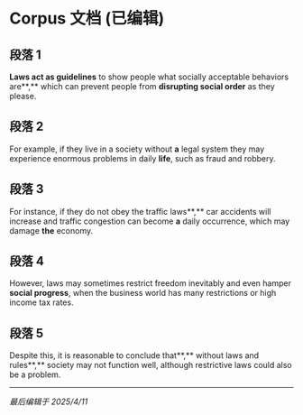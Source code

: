 # Corpus 文档 (已编辑)

## 段落 1
**Laws act as guidelines** to show people what socially acceptable behaviors are**,** which can prevent people from **disrupting social order** as they please.

## 段落 2
For example, if they live in a society without **a** legal system they may experience enormous problems in daily **life**, such as fraud and robbery.

## 段落 3
For instance, if they do not obey the traffic laws**,** car accidents will increase and traffic congestion can become **a** daily occurrence, which may damage **the** economy.

## 段落 4
However, laws may sometimes restrict freedom inevitably and even hamper **social progress**, when the business world has many restrictions or high income tax rates.

## 段落 5
Despite this, it is reasonable to conclude that**,** without laws and rules**,** society may not function well, although restrictive laws could also be a problem.

---

*最后编辑于 2025/4/11*
